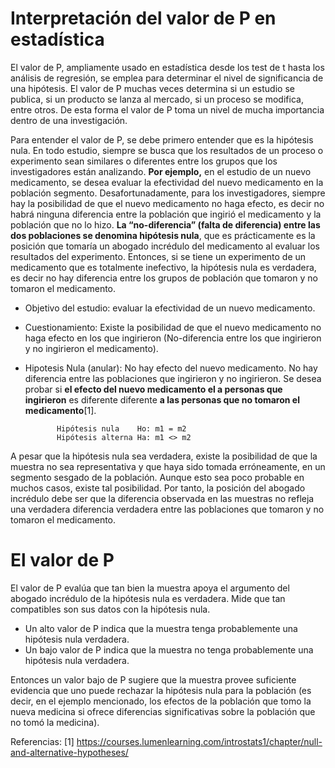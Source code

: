 # Interpretación del valor de P en estadística
El valor de P, ampliamente usado en estadística desde los test de t hasta los análisis de regresión, se emplea para determinar el nivel de significancia de una hipótesis. El valor de P muchas veces determina si un estudio se publica, si un producto se lanza al mercado, si un proceso se modifica, entre otros. De esta forma el valor de P toma un nivel de mucha importancia dentro de una investigación.

Para entender el valor de P, se debe primero entender que es la hipótesis nula. En todo estudio, siempre se busca que los resultados de un proceso o experimento sean similares o diferentes entre los grupos que los investigadores están analizando. **Por ejemplo,** en el estudio de un nuevo medicamento, se desea evaluar la efectividad del nuevo medicamento en la población segmento. Desafortunadamente, para los investigadores, siempre hay la posibilidad de que el nuevo medicamento no haga efecto, es decir no habrá ninguna diferencia entre la población que ingirió el medicamento y la población que no lo hizo. **La “no-diferencia” (falta de diferencia) entre las dos poblaciones se denomina hipótesis nula**, que es prácticamente es la posición que tomaría un abogado incrédulo del medicamento al evaluar los resultados del experimento.
Entonces, si se tiene un experimento de un medicamento que es totalmente inefectivo, la hipótesis nula es verdadera, es decir no hay diferencia entre los grupos de población que tomaron y no tomaron el medicamento.

- Objetivo del estudio: evaluar la efectividad de un nuevo medicamento.
- Cuestionamiento: Existe la posibilidad de que el nuevo medicamento no haga efecto en los que ingirieron (No-diferencia entre los que ingirieron y no ingirieron el medicamento).
- Hipotesis Nula (anular): No hay efecto del nuevo medicamento. No hay diferencia entre las poblaciones que ingirieron y no ingirieron.
Se desea probar si **el efecto del nuevo medicamento el a personas que ingirieron** es diferente diferente **a las personas que no tomaron el medicamento**[1].
             
             Hipótesis nula    Ho: m1 = m2
             Hipótesis alterna Ha: m1 <> m2

A pesar que la hipótesis nula sea verdadera, existe la posibilidad de que la muestra no sea representativa y que haya sido tomada erróneamente, en un segmento sesgado de la población. Aunque esto sea poco probable en muchos casos, existe tal posibilidad. Por tanto, la posición del abogado incrédulo debe ser que la diferencia observada en las muestras no refleja una verdadera diferencia verdadera entre las poblaciones que tomaron y no tomaron el medicamento. 
# El valor de P
El valor de P evalúa que tan bien la muestra apoya el argumento del abogado incrédulo de la hipótesis nula es verdadera. Mide que tan compatibles son sus datos con la hipótesis nula.
-	Un alto valor de P indica que la muestra tenga probablemente una hipótesis nula verdadera.
-	Un bajo valor de P indica que la muestra no tenga probablemente una hipótesis nula verdadera.

Entonces un valor bajo de P sugiere que la muestra provee suficiente evidencia que uno puede rechazar la hipótesis nula para la población (es decir, en el ejemplo mencionado, los efectos de la población que tomo la nueva medicina si ofrece diferencias significativas sobre la población que no tomó la medicina).


Referencias:
[1] https://courses.lumenlearning.com/introstats1/chapter/null-and-alternative-hypotheses/
